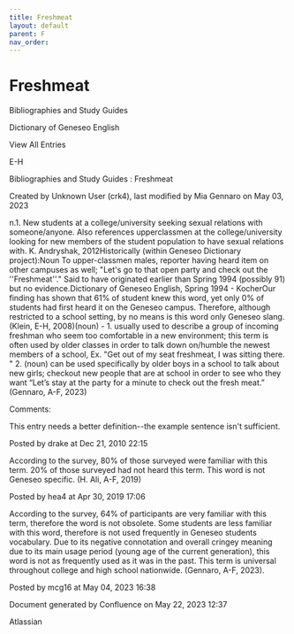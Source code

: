 ```yaml
---
title: Freshmeat
layout: default
parent: F
nav_order:
---
```


# Freshmeat

Bibliographies and Study Guides

Dictionary of Geneseo English

View All Entries

E-H

Bibliographies and Study Guides : Freshmeat

Created by  Unknown User (crk4), last modified by  Mia Gennaro on May 03, 2023

n.1. New students at a college/university seeking sexual relations with someone/anyone. Also references upperclassmen at the college/university looking for new members of the student population to have sexual relations with. K. Andryshak, 2012Historically (within Geneseo Dictionary project):Noun To upper-classmen males, reporter having heard item on other campuses as well; &quot;Let's go to that open party and check out the ''Freshmeat''.&quot; Said to have originated earlier than Spring 1994 (possibly 91) but no evidence.Dictionary of Geneseo English, Spring 1994 - KocherOur finding has shown that 61% of student knew this word, yet only 0% of students had first heard it on the Geneseo campus. Therefore, although restricted to a school setting, by no means is this word only Geneseo slang.(Klein, E-H, 2008)(noun) - 1. usually used to describe a group of incoming freshman who seem too comfortable in a new environment; this term is often used by older classes in order to talk down on/humble the newest members of a school, Ex. &quot;Get out of my seat freshmeat, I was sitting there. &quot; 2. (noun) can be used specifically by older boys in a school to talk about new girls; checkout new people that are at school in order to see who they want “Let’s stay at the party for a minute to check out the fresh meat.” (Gennaro, A-F, 2023)

Comments:

This entry needs a better definition--the example sentence isn't sufficient.

Posted by drake at Dec 21, 2010 22:15

According to the survey, 80% of those surveyed were familiar with this term. 20% of those surveyed had not heard this term. This word is not Geneseo specific. (H. Ali, A-F, 2019)

Posted by hea4 at Apr 30, 2019 17:06

According to the survey, 64% of participants are very familiar with this term, therefore the word is not obsolete. Some students are less familiar with this word, therefore is not used frequently in Geneseo students vocabulary. Due to its negative connotation and overall cringey meaning due to its main usage period (young age of the current generation), this word is not as frequently used as it was in the past. This term is universal throughout college and high school nationwide. (Gennaro, A-F, 2023). 

Posted by mcg16 at May 04, 2023 16:38

Document generated by Confluence on May 22, 2023 12:37

Atlassian
